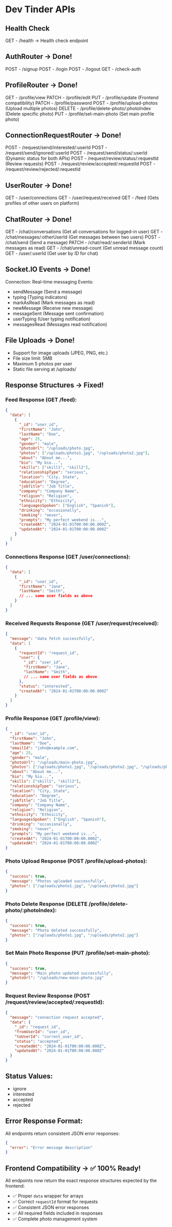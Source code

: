 # Dev Tinder APIs

## Health Check
GET - /health -> Health check endpoint

## AuthRouter -> Done!
POST - /signup 
POST - /login
POST - /logout
GET - /check-auth

## ProfileRouter -> Done!
GET - /profile/view
PATCH - /profile/edit
PUT - /profile/update (Frontend compatibility)
PATCH - /profile/password
POST - /profile/upload-photos (Upload multiple photos)
DELETE - /profile/delete-photo/:photoIndex (Delete specific photo)
PUT - /profile/set-main-photo (Set main profile photo)

## ConnectionRequestRouter -> Done!
POST - /request/send/interested/:userId
POST - /request/send/ignored/:userId
POST - /request/send/status/:userId (Dynamic status for both APIs)
POST - /request/review/status/:requestId (Review requests)
POST - /request/review/accepted/:requestId
POST - /request/review/rejected/:requestId

## UserRouter -> Done!
GET - /user/connections
GET - /user/request/received
GET - /feed (Gets profiles of other users on platform)

## ChatRouter -> Done!
GET - /chat/conversations (Get all conversations for logged-in user)
GET - /chat/messages/:otherUserId (Get messages between two users)
POST - /chat/send (Send a message)
PATCH - /chat/read/:senderId (Mark messages as read)
GET - /chat/unread-count (Get unread message count)
GET - /user/:userId (Get user by ID for chat)

## Socket.IO Events -> Done!
Connection: Real-time messaging
Events: 
- sendMessage (Send a message)
- typing (Typing indicators)
- markAsRead (Mark messages as read)
- newMessage (Receive new message)
- messageSent (Message sent confirmation)
- userTyping (User typing notification)
- messagesRead (Messages read notification)

## File Uploads -> Done!
- Support for image uploads (JPEG, PNG, etc.)
- File size limit: 5MB
- Maximum 5 photos per user
- Static file serving at /uploads/

## Response Structures -> Fixed!

### Feed Response (GET /feed):
```json
{
  "data": [
    {
      "_id": "user_id",
      "firstName": "John",
      "lastName": "Doe",
      "age": 25,
      "gender": "male",
      "photoUrl": "/uploads/photo.jpg",
      "photos": ["/uploads/photo1.jpg", "/uploads/photo2.jpg"],
      "about": "About me...",
      "bio": "My bio...",
      "skills": ["skill1", "skill2"],
      "relationshipType": "serious",
      "location": "City, State",
      "education": "Degree",
      "jobTitle": "Job Title",
      "company": "Company Name",
      "religion": "Religion",
      "ethnicity": "Ethnicity",
      "languagesSpoken": ["English", "Spanish"],
      "drinking": "occasionally",
      "smoking": "never",
      "prompts": "My perfect weekend is...",
      "createdAt": "2024-01-01T00:00:00.000Z",
      "updatedAt": "2024-01-01T00:00:00.000Z"
    }
  ]
}
```

### Connections Response (GET /user/connections):
```json
{
  "data": [
    {
      "_id": "user_id",
      "firstName": "Jane",
      "lastName": "Smith",
      // ... same user fields as above
    }
  ]
}
```

### Received Requests Response (GET /user/request/received):
```json
{
  "message": "data fetch successfully",
  "data": [
    {
      "requestId": "request_id",
      "user": {
        "_id": "user_id",
        "firstName": "Jane",
        "lastName": "Smith",
        // ... same user fields as above
      },
      "status": "interested",
      "createdAt": "2024-01-01T00:00:00.000Z"
    }
  ]
}
```

### Profile Response (GET /profile/view):
```json
{
  "_id": "user_id",
  "firstName": "John",
  "lastName": "Doe",
  "emailId": "john@example.com",
  "age": 25,
  "gender": "male",
  "photoUrl": "/uploads/main-photo.jpg",
  "photos": ["/uploads/photo1.jpg", "/uploads/photo2.jpg", "/uploads/photo3.jpg"],
  "about": "About me...",
  "bio": "My bio...",
  "skills": ["skill1", "skill2"],
  "relationshipType": "serious",
  "location": "City, State",
  "education": "Degree",
  "jobTitle": "Job Title",
  "company": "Company Name",
  "religion": "Religion",
  "ethnicity": "Ethnicity",
  "languagesSpoken": ["English", "Spanish"],
  "drinking": "occasionally",
  "smoking": "never",
  "prompts": "My perfect weekend is...",
  "createdAt": "2024-01-01T00:00:00.000Z",
  "updatedAt": "2024-01-01T00:00:00.000Z"
}
```

### Photo Upload Response (POST /profile/upload-photos):
```json
{
  "success": true,
  "message": "Photos uploaded successfully",
  "photos": ["/uploads/photo1.jpg", "/uploads/photo2.jpg"]
}
```

### Photo Delete Response (DELETE /profile/delete-photo/:photoIndex):
```json
{
  "success": true,
  "message": "Photo deleted successfully",
  "photos": ["/uploads/photo1.jpg", "/uploads/photo2.jpg"]
}
```

### Set Main Photo Response (PUT /profile/set-main-photo):
```json
{
  "success": true,
  "message": "Main photo updated successfully",
  "photoUrl": "/uploads/new-main-photo.jpg"
}
```

### Request Review Response (POST /request/review/accepted/:requestId):
```json
{
  "message": "connection request accepted",
  "data": {
    "_id": "request_id",
    "fromUserId": "user_id",
    "toUserId": "current_user_id",
    "status": "accepted",
    "createdAt": "2024-01-01T00:00:00.000Z",
    "updatedAt": "2024-01-01T00:00:00.000Z"
  }
}
```

## Status Values:
- ignore
- interested  
- accepted
- rejected

## Error Response Format:
All endpoints return consistent JSON error responses:
```json
{
  "error": "Error message description"
}
```

## Frontend Compatibility -> ✅ 100% Ready!
All endpoints now return the exact response structures expected by the frontend:
- ✅ Proper `data` wrapper for arrays
- ✅ Correct `requestId` format for requests
- ✅ Consistent JSON error responses
- ✅ All required fields included in responses
- ✅ Complete photo management system



